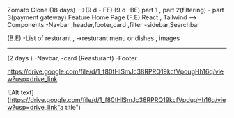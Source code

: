 Zomato Clone (18 days) -->(9 d - FE) (9 d -BE)
part 1 , part 2(filtering) - part 3(payment gateway)
Feature Home Page 
  (F.E) React , Tailwind -->
  Components
  -Navbar ,header,footer,card ,filter 
  -sidebar,Searchbar
  
  (B.E)
  -List of resturant ,
          ->resturant menu or dishes , images 


---------------------------------------------------
 (2 days )
 -Navbar,
 -card (Reasturant) 
 -Footer

  https://drive.google.com/file/d/1_f80tHISmJc38RPRQ19kcfVpdugHh16q/view?usp=drive_link

  ![Alt text](https://drive.google.com/file/d/1_f80tHISmJc38RPRQ19kcfVpdugHh16q/view?usp=drive_link"a title")
